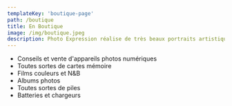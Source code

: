 ```yaml
---
templateKey: 'boutique-page'
path: /boutique
title: En Boutique
image: /img/boutique.jpeg
description: Photo Expression réalise de très beaux portraits artistiques, retouchés pour CV et réseaux sociaux en adéquation avec votre profil.
---
```

- Conseils et vente d'appareils photos numériques
- Toutes sortes de cartes mémoire
- Films couleurs et N&B
- Albums photos
- Toutes sortes de piles
- Batteries et chargeurs
